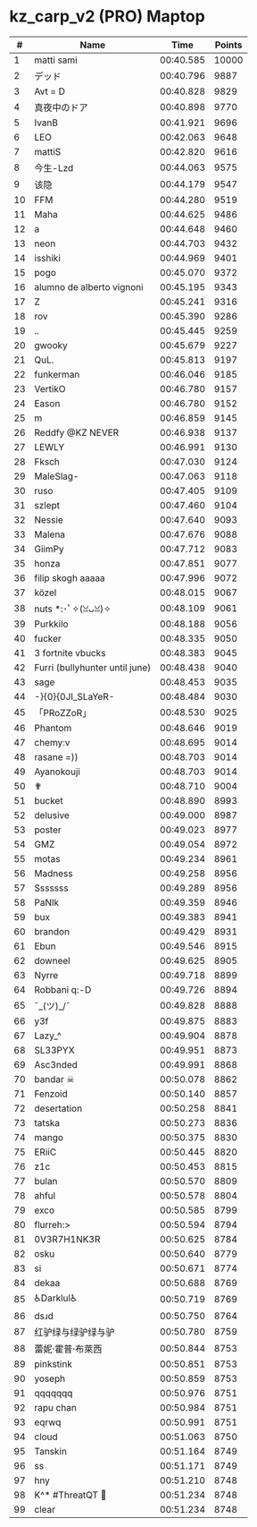 # kz_carp_v2 (PRO) Maptop

|  # | Name | Time | Points |
|-------------- | -------------- | -------------- | -------------- | 
| 1 | matti sami | 00:40.585 | 10000 | 
| 2 | デッド | 00:40.796 | 9887 | 
| 3 | Avt = D | 00:40.828 | 9829 | 
| 4 | 真夜中のドア | 00:40.898 | 9770 | 
| 5 | IvanB | 00:41.921 | 9696 | 
| 6 | LEO | 00:42.063 | 9648 | 
| 7 | mattiS | 00:42.820 | 9616 | 
| 8 | 今生-Lzd | 00:44.063 | 9575 | 
| 9 | 该隐 | 00:44.179 | 9547 | 
| 10 | FFM | 00:44.280 | 9519 | 
| 11 | Maha | 00:44.625 | 9486 | 
| 12 | a | 00:44.648 | 9460 | 
| 13 | neon | 00:44.703 | 9432 | 
| 14 | isshiki | 00:44.969 | 9401 | 
| 15 | pogo | 00:45.070 | 9372 | 
| 16 | alumno de alberto vignoni | 00:45.195 | 9343 | 
| 17 | Z | 00:45.241 | 9316 | 
| 18 | rov | 00:45.390 | 9286 | 
| 19 | .. | 00:45.445 | 9259 | 
| 20 | gwooky | 00:45.679 | 9227 | 
| 21 | QuL. | 00:45.813 | 9197 | 
| 22 | funkerman | 00:46.046 | 9185 | 
| 23 | VertikO | 00:46.780 | 9157 | 
| 24 | Eason | 00:46.780 | 9152 | 
| 25 | m | 00:46.859 | 9145 | 
| 26 | Reddfy @KZ NEVER | 00:46.938 | 9137 | 
| 27 | LEWLY | 00:46.991 | 9130 | 
| 28 | Fksch | 00:47.030 | 9124 | 
| 29 | MaleSlag- | 00:47.063 | 9118 | 
| 30 | ruso | 00:47.405 | 9109 | 
| 31 | szlept | 00:47.460 | 9104 | 
| 32 | Nessie | 00:47.640 | 9093 | 
| 33 | Malena | 00:47.676 | 9088 | 
| 34 | GiimPy | 00:47.712 | 9083 | 
| 35 | honza | 00:47.851 | 9077 | 
| 36 | filip skogh aaaaa | 00:47.996 | 9072 | 
| 37 | közel | 00:48.015 | 9067 | 
| 38 | nuts *:･ﾟ✧(ꈍᴗꈍ)✧ | 00:48.109 | 9061 | 
| 39 | Purkkilo | 00:48.188 | 9056 | 
| 40 | fucker | 00:48.335 | 9050 | 
| 41 | 3 fortnite vbucks | 00:48.383 | 9045 | 
| 42 | Furri (bullyhunter until june) | 00:48.438 | 9040 | 
| 43 | sage | 00:48.453 | 9035 | 
| 44 | -}{0}{0JI_SLaYeR- | 00:48.484 | 9030 | 
| 45 | 「PRoZZoR」 | 00:48.530 | 9025 | 
| 46 | Phantom | 00:48.646 | 9019 | 
| 47 | chemy:v | 00:48.695 | 9014 | 
| 48 | rasane =)) | 00:48.703 | 9014 | 
| 49 | Ayanokouji | 00:48.703 | 9014 | 
| 50 | ✟ | 00:48.710 | 9004 | 
| 51 | bucket | 00:48.890 | 8993 | 
| 52 | delusive | 00:49.000 | 8987 | 
| 53 | poster | 00:49.023 | 8977 | 
| 54 | GMZ | 00:49.054 | 8972 | 
| 55 | motas | 00:49.234 | 8961 | 
| 56 | Madness | 00:49.258 | 8956 | 
| 57 | Sssssss | 00:49.289 | 8956 | 
| 58 | PaNlk | 00:49.359 | 8946 | 
| 59 | bux | 00:49.383 | 8941 | 
| 60 | brandon | 00:49.429 | 8931 | 
| 61 | Ebun | 00:49.546 | 8915 | 
| 62 | downeel | 00:49.625 | 8905 | 
| 63 | Nyrre | 00:49.718 | 8899 | 
| 64 | Robbani q:-D | 00:49.726 | 8894 | 
| 65 | ¯\_(ツ)_/¯ | 00:49.828 | 8888 | 
| 66 | y3f | 00:49.875 | 8883 | 
| 67 | Lazy_^ | 00:49.904 | 8878 | 
| 68 | SL33PYX | 00:49.951 | 8873 | 
| 69 | Asc3nded | 00:49.991 | 8868 | 
| 70 | bandar ☠ | 00:50.078 | 8862 | 
| 71 | Fenzoid | 00:50.140 | 8857 | 
| 72 | desertation | 00:50.258 | 8841 | 
| 73 | tatska | 00:50.273 | 8836 | 
| 74 | mango | 00:50.375 | 8830 | 
| 75 | ERiiC | 00:50.445 | 8820 | 
| 76 | z1c | 00:50.453 | 8815 | 
| 77 | bulan | 00:50.570 | 8809 | 
| 78 | ahful | 00:50.578 | 8804 | 
| 79 | exco | 00:50.585 | 8799 | 
| 80 | flurreh:> | 00:50.594 | 8794 | 
| 81 | 0V3R7H1NK3R | 00:50.625 | 8784 | 
| 82 | osku | 00:50.640 | 8779 | 
| 83 | si | 00:50.671 | 8774 | 
| 84 | dekaa | 00:50.688 | 8769 | 
| 85 | ♿Darklul♿ | 00:50.719 | 8769 | 
| 86 | dsɹd | 00:50.750 | 8764 | 
| 87 | 红驴绿与绿驴绿与驴 | 00:50.780 | 8759 | 
| 88 | 蕾妮·霍普·布萊西 | 00:50.844 | 8753 | 
| 89 | pinkstink | 00:50.851 | 8753 | 
| 90 | yoseph | 00:50.859 | 8753 | 
| 91 | qqqqqqq | 00:50.976 | 8751 | 
| 92 | rapu chan | 00:50.984 | 8751 | 
| 93 | eqrwq | 00:50.991 | 8751 | 
| 94 | cloud | 00:51.063 | 8750 | 
| 95 | Tanskin | 00:51.164 | 8749 | 
| 96 | ss | 00:51.171 | 8749 | 
| 97 | hny | 00:51.210 | 8748 | 
| 98 | K^* #ThreatQT 🥓 | 00:51.234 | 8748 | 
| 99 | clear | 00:51.234 | 8748 | 

